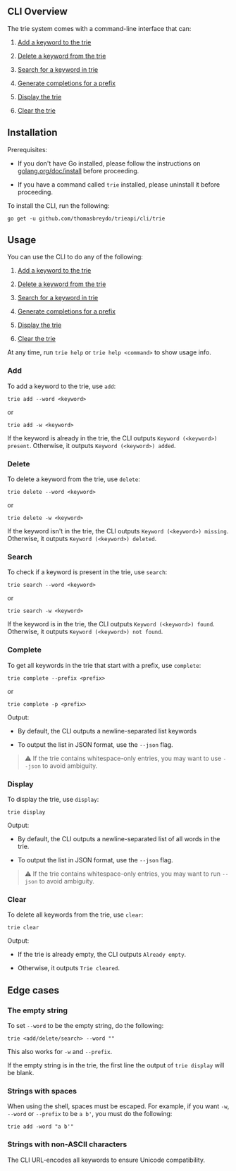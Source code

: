 ## CLI Overview

The trie system comes with a command-line interface that can:

1. [Add a keyword to the trie](#add)

2. [Delete a keyword from the trie](#delete)

3. [Search for a keyword in trie](#search)

4. [Generate completions for a prefix](#complete)

5. [Display the trie](#display)

6. [Clear the trie](#clear)

## Installation

Prerequisites:

- If you don't have Go installed, please follow the instructions on [golang.org/doc/install](https://golang.org/doc/install) before proceeding.

- If you have a command called `trie` installed, please uninstall it before proceeding.

To install the CLI, run the following:

```text
go get -u github.com/thomasbreydo/trieapi/cli/trie
```

## Usage

You can use the CLI to do any of the following:

1. [Add a keyword to the trie](#add)

2. [Delete a keyword from the trie](#delete)

3. [Search for a keyword in trie](#search)

4. [Generate completions for a prefix](#complete)

5. [Display the trie](#display)

6. [Clear the trie](#clear)

At any time, run `trie help` or `trie help <command>` to show usage info.

### Add

To add a keyword to the trie, use `add`:

```text
trie add --word <keyword>
```

or

```text
trie add -w <keyword>
```

If the keyword is already in the trie, the CLI outputs `Keyword (<keyword>) present`. 
Otherwise, it outputs `Keyword (<keyword>) added`.

### Delete

To delete a keyword from the trie, use `delete`:

```text
trie delete --word <keyword>
```

or

```text
trie delete -w <keyword>
```

If the keyword isn't in the trie, the CLI outputs `Keyword (<keyword>) missing`.
Otherwise, it outputs `Keyword (<keyword>) deleted`.

### Search

To check if a keyword is present in the trie, use `search`:

```text
trie search --word <keyword>
```

or

```text
trie search -w <keyword>
```

If the keyword is in the trie, the CLI outputs `Keyword (<keyword>) found`. Otherwise, 
it outputs `Keyword (<keyword>) not found`.

### Complete

To get all keywords in the trie that start with a prefix, use `complete`:

```text
trie complete --prefix <prefix>
```

or

```text
trie complete -p <prefix>
```

Output:

- By default, the CLI outputs a newline-separated list keywords

- To output the list in JSON format, use the `--json` flag.

> :warning: If the trie contains whitespace-only entries, you may
want to use `--json` to avoid ambiguity.

### Display

To display the trie, use `display`:

```text
trie display
```

Output:

- By default, the CLI outputs a newline-separated list of all
  words in the trie.

- To output the list in JSON format, use the `--json` flag.


> :warning: If the trie contains whitespace-only entries, you may
want to run `--json` to avoid ambiguity.

### Clear

To delete all keywords from the trie, use `clear`:

```text
trie clear
```

Output:

- If the trie is already empty, the CLI outputs `Already empty`.

- Otherwise, it outputs `Trie cleared`.

## Edge cases

### The empty string

To set `--word` to be the empty string, do the following:

```text
trie <add/delete/search> --word ""
```

This also works for `-w` and `--prefix`.

If the empty string is in the trie, the first line the output of
`trie display` will be blank.

### Strings with spaces

When using the shell, spaces must be escaped. For example, 
if you want `-w`, `--word` or `--prefix` to be `a b'`, you must
do the following:

```text
trie add -word "a b'"
```

### Strings with non-ASCII characters

The CLI URL-encodes all keywords to ensure Unicode compatibility.